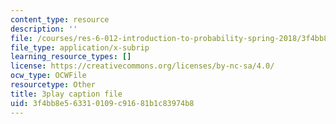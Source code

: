 ```yaml
---
content_type: resource
description: ''
file: /courses/res-6-012-introduction-to-probability-spring-2018/3f4bb8e563310109c91681b1c83974b8_c-BLp-585aU.srt
file_type: application/x-subrip
learning_resource_types: []
license: https://creativecommons.org/licenses/by-nc-sa/4.0/
ocw_type: OCWFile
resourcetype: Other
title: 3play caption file
uid: 3f4bb8e5-6331-0109-c916-81b1c83974b8
---
```

